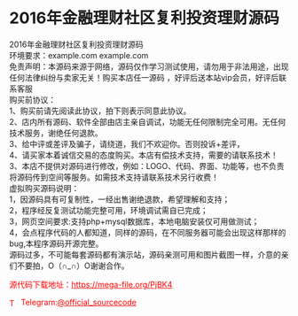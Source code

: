 # 2016年金融理财社区复利投资理财源码

2016年金融理财社区复利投资理财源码<br>环境要求：example.com example.com<br>免责声明：本源码来源于网络，源码仅作学习测试使用，请勿用于非法用途，出现任何法律纠纷与卖家无关！购买本店任一源码 ，好评后送本站vip会员，好评后联系客服<br>购买前协议：<br>1、购买前请先阅读此协议，拍下则表示同意此协议。<br>2、店内所有源码、软件全部由店主亲自调试，功能无任何限制完全可用。无任何技术服务，谢绝任何退款。<br>3、给中评或差评及骗子，请绕道，我们不欢迎你。否则投诉+差评，<br>4、请买家本着诚信交易的态度购买。本店有偿技术支持，需要的请联系技术！<br>3、本店不提供对源码进行修改，例如：LOGO、代码、界面、功能等，也不负责将源码传到空间等服务。如需技术支持请联系技术另行收费！<br>虚拟购买源码说明：<br>1，因源码具有可复制性，一经出售谢绝退款，希望理解和支持；<br>2，程序经反复测试功能完整可用，环境调试需自已完成；<br>3，网页空间要求:支持php+mysql数据库，本地电脑安装仅可用做测试；<br>4，会点程序代码的人都知道，同样的源码，在不同服务器可能会出现这样那样的bug,本程序源码开源完整。<br>源码过多，不可能每套源码都有演示站，源码亲测可用和图片截图一样，介意的亲们不要拍，O（∩_∩）O谢谢合作。<br>


<p style="color: red;">源代码下载地址：<a href="https://mega-file.org/PjBK4" style="color: red;">https://mega-file.org/PjBK4</a></p><p style="color: red;"><img src="https://cdn-icons-png.flaticon.com/512/2111/2111646.png" alt="Telegram Icon" style="width: 16px; vertical-align: middle; margin-right: 5px;">Telegram:<a href="https://t.me/official_sourcecode" style="color: red;">@official_sourcecode</a></p>